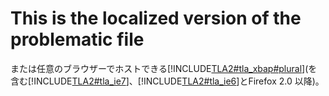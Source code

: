 # This is the localized version of the problematic file

または任意のブラウザーでホストできる[!INCLUDE[TLA2#tla_xbap#plural](~/includes/tla2sharptla-xbapsharpplural-md.md)](を含む[!INCLUDE[TLA2#tla_ie7](~/includes/tla2sharptla-xbapsharpplural-md.md)]、[!INCLUDE[TLA2#tla_ie6](~/includes/tla2sharptla-xbapsharpplural-md.md)]とFirefox 2.0 以降)。